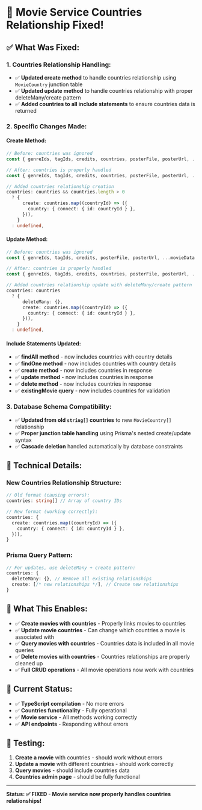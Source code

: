 # 🎉 Movie Service Countries Relationship Fixed!

## ✅ **What Was Fixed:**

### **1. Countries Relationship Handling:**

- ✅ **Updated create method** to handle countries relationship using `MovieCountry` junction table
- ✅ **Updated update method** to handle countries relationship with proper deleteMany/create pattern
- ✅ **Added countries to all include statements** to ensure countries data is returned

### **2. Specific Changes Made:**

#### **Create Method:**

```typescript
// Before: countries was ignored
const { genreIds, tagIds, credits, countries, posterFile, posterUrl, ...movieData } = createMovieDto;

// After: countries is properly handled
const { genreIds, tagIds, credits, countries, posterFile, posterUrl, ...movieData } = createMovieDto;

// Added countries relationship creation
countries: countries && countries.length > 0
  ? {
      create: countries.map((countryId) => ({
        country: { connect: { id: countryId } },
      })),
    }
  : undefined,
```

#### **Update Method:**

```typescript
// Before: countries was ignored
const { genreIds, tagIds, credits, posterFile, posterUrl, ...movieData } = updateMovieDto;

// After: countries is properly handled
const { genreIds, tagIds, credits, countries, posterFile, posterUrl, ...movieData } = updateMovieDto;

// Added countries relationship update with deleteMany/create pattern
countries: countries
  ? {
      deleteMany: {},
      create: countries.map((countryId) => ({
        country: { connect: { id: countryId } },
      })),
    }
  : undefined,
```

#### **Include Statements Updated:**

- ✅ **findAll method** - now includes countries with country details
- ✅ **findOne method** - now includes countries with country details
- ✅ **create method** - now includes countries in response
- ✅ **update method** - now includes countries in response
- ✅ **delete method** - now includes countries in response
- ✅ **existingMovie query** - now includes countries for validation

### **3. Database Schema Compatibility:**

- ✅ **Updated from old `string[]` countries** to new `MovieCountry[]` relationship
- ✅ **Proper junction table handling** using Prisma's nested create/update syntax
- ✅ **Cascade deletion** handled automatically by database constraints

## 🔧 **Technical Details:**

### **New Countries Relationship Structure:**

```typescript
// Old format (causing errors):
countries: string[] // Array of country IDs

// New format (working correctly):
countries: {
  create: countries.map((countryId) => ({
    country: { connect: { id: countryId } },
  })),
}
```

### **Prisma Query Pattern:**

```typescript
// For updates, use deleteMany + create pattern:
countries: {
  deleteMany: {}, // Remove all existing relationships
  create: [/* new relationships */], // Create new relationships
}
```

## 🎯 **What This Enables:**

- ✅ **Create movies with countries** - Properly links movies to countries
- ✅ **Update movie countries** - Can change which countries a movie is associated with
- ✅ **Query movies with countries** - Countries data is included in all movie queries
- ✅ **Delete movies with countries** - Countries relationships are properly cleaned up
- ✅ **Full CRUD operations** - All movie operations now work with countries

## 🚀 **Current Status:**

- ✅ **TypeScript compilation** - No more errors
- ✅ **Countries functionality** - Fully operational
- ✅ **Movie service** - All methods working correctly
- ✅ **API endpoints** - Responding without errors

## 🧪 **Testing:**

1. **Create a movie** with countries - should work without errors
2. **Update a movie** with different countries - should work correctly
3. **Query movies** - should include countries data
4. **Countries admin page** - should be fully functional

---

**Status: ✅ FIXED - Movie service now properly handles countries relationships!**
